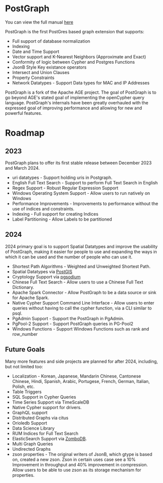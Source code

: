 # PostGraph

You can view the full manual [here](https://postgraphdb.github.io/docs/intro)

PostGraph is the first PostGres based graph extension that supports:
 - Full support of database normalization
 - Indexing
 - Date and Time Support
 - Vector support and K-Nearest Neighbors (Approximate and Exact)
 - Conformity of logic between Cypher and Postgres Functions
 - JsonB Style Key existance operators
 - Intersect and Union Clauses
 - Property Constraints
 - Network Datatypes - Support Data types for MAC and IP Addresses

PostGraph is a fork of the Apache AGE project. The goal of PostGraph is to go beyond AGE's stated goal of implementing the openCypher query language. PostGraph's internals have been greatly overhauled with the expressed goal of improving performance and allowing for new and powerful features.

# Roadmap

## 2023

PostGraph plans to offer its first stable release between December 2023 and March 2024.
 - uri datatypes - Support holding uris in Postgraph.
 - English Full Text Search - Support to perform Full Text Search in English
 - Regex Support - Robust Regular Expression Support
 - Windows Operating System Support - Allow users to run natively on Windows
 - Performance Improvements - Improvements to performance without the use of indices and constraints.
 - Indexing - Full support for creating Indices
 - Label Partitioning - Allow Labels to be partitioned

## 2024

2024 primary goal is to support Spatial Datatypes and improve the usability of PostGraph, making it easier for people to use and expanding the ways in which it can be used and the number of people who can use it.

 - Shortest Path Algorithms - Weighted and Unweighted Shortest Path.
 - Spatial Datatypes via [PostGIS](http://postgis.net/)
 - Cryptology Support via [pgsodium](https://github.com/michelp/pgsodium)
 - Chinese Full Text Search - Allow users to use a Chinese Full Text Dictionary.
 - Apache Spark Connector - Allow PostGraph to be a data source or sink for Apache Spark.
 - Native Cypher Support Command Line Interface - Allow users to enter queries without having to call the cypher function, via a CLI similar to psql.
 - PgAdmin Support - Support the PostGraph in PgAdmin.
 - PgPool-2 Support - Support PostGraph queries in PG-Pool2
 - Windows Functions - Support Windows Functions such as rank and row_number

## Future Goals

Many more features and side projects are planned for after 2024, including, but not limited too:

 - Localization - Korean, Japanese, Mandarin Chinese, Cantonese Chinese, Hindi, Spanish, Arabic, Portugese, French, German, Italian, Polish, etc.
 - Table Triggers
 - SQL Support in Cypher Queries
 - Time Series Support via TimeScaleDB
 - Native Cypher support for drivers.
 - GraphQL support
 - Distributed Graphs via citus
 - Orioledb Support
 - Data Science Library
 - RUM Indices for Full Text Search
 - ElasticSearch Support via [ZomboDB](https://www.zombodb.com/).
 - Multi Graph Queries
 - Undirected Graphs
 - zson properties - The original writers of JsonB, which gtype is based on, created a new zson. Zson in certain uses case see a 10% Improvement in throughput and 40% improvement in compression. Allow users to be able to use zson as its storage mechanism for properties.

